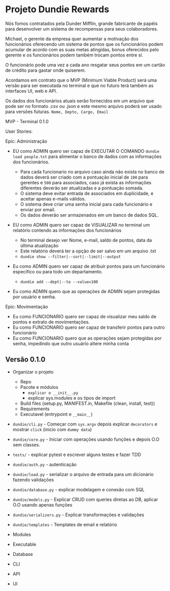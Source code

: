 # Projeto Dundie Rewards

Nós fomos contratados pela Dunder Mifflin, grande fabricante de papéis para desenvolver um sistema
de recompensas para seus colaboradores.

Michael, o gerente da empresa quer aumentar a motivação dos funcionários oferecendo um sistema
de pontos que os funcionários podem acumular de acordo com as suas metas atingidas, bonus oferecidos
pelo gerente e os funcionários podem também trocam pontos entre sí.

O funcionário pode uma vez a cada ano resgatar seus pontos em um cartão de crédito para gastar onde
quiserem.

Acordamos em contrato que o MVP (Minimum Viable Product) será uma versão para ser executada no terminal
e que no futuro terá também as interfaces UI, web e API.

Os dados dos funcionários atuais serão fornecidos em um arquivo que pode ser no formato .csv ou .json
e este mesmo arquivo poderá ser usado para versões futuras. `Nome, Depto, Cargo, Email`

MVP - Terminal 0.1.0

User Stories:

Epic: Administração

- EU como ADMIN quero ser capaz de EXECUTAR O COMANDO `dundie load people.txt` para alimentar o banco de dados com as informações dos funcionários.
    - Para cada funcionario no arquivo caso ainda não exista no banco de dados deverá ser criado com a pontuação inicial de `100` para gerentes e `500` para associados, caso já exista as informações diferentes deverão ser atualizadas e
    a pontuação somada.
    - O sistema deve evitar entrada de associados em duplicidade, e aceitar apenas e-mails válidos.
    - O sistema deve criar uma senha inicial para cada funcionário e enviar por email.
    - Os dados deverão ser armazenados em um banco de dados SQL.

- EU como ADMIN quero ser capaz de VISUALIZAR no terminal um relatório contendo as informações dos funcionários
    -  No terminal desejo ver Nome, e-mail, saldo de pontos, data da última atualização
    - Este relatório deverá ter a opção de ser salvo em um arquivo .txt
    - `dundie show --filter|--sort|--limit|--output`

- Eu como ADMIN quero ser capaz de atribuir pontos para um funcionário especifico ou para todo um departamento.
    - `dundie add --dept|--to --value=100`

- Eu como ADMIN quero que as operações de ADMIN sejam protegidas por usuário e senha.

Epic: Movimentação

- Eu como FUNCIONARIO quero ser capaz de visualizar meu saldo de pontos e extrato de movimentações.
- Eu como FUNCIONARIO quero ser capaz de transferir pontos para outro funcionário
- Eu como FUNCIONARIO quero que as operações sejam protegidas por senha, impedindo que outro usuário altere minha conta


## Versão 0.1.0

- Organizar o projeto
    - Repo
    - Pacote e módulos
        - `explicar o __init__.py`
        - explicar sys.modules e os tipos de import
    - Build files (setup.py, MANIFEST.in, Makefile (clean, install, test))
    - Requirements
    - Executavel (entrypoint e `__main__`)
- `dundie/cli.py` - Começar com `sys.argv` depois explicar `decorators` e mostrar `click` (inicio com `dummy data`)
- `dundie/core.py` - Iniciar com operações usando funções e depois O.O sem classes.
- `tests/` - explicar pytest e escrever alguns testes e fazer TDD
- `dundie/auth.py` - autenticação
- `dundie/load.py` - serializar o arquivo de entrada para um dicionário fazendo validações
- `dundie/database.py` - explicar modelagem e conexão com SQL 
- `dundie/models.py` - Explicar CRUD com queries diretas ao DB, aplicar O.O usando apenas funções
- `dundie/serializers.py` - Explicar transformações e validações 
- `dundie/templates` - Templates de email e relatório

- Modules
- Executable
- Database
- CLI
- API
- UI

